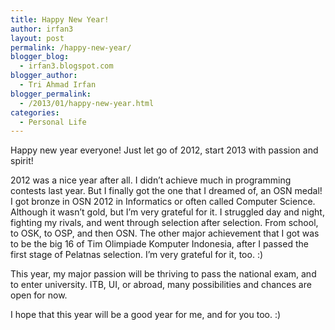 ```yaml
---
title: Happy New Year!
author: irfan3
layout: post
permalink: /happy-new-year/
blogger_blog:
  - irfan3.blogspot.com
blogger_author:
  - Tri Ahmad Irfan
blogger_permalink:
  - /2013/01/happy-new-year.html
categories:
  - Personal Life
---
```

Happy new year everyone! Just let go of 2012, start 2013 with passion and spirit!

2012 was a nice year after all. I didn&#8217;t achieve much in programming contests last year. But I finally got the one that I dreamed of, an OSN medal!  I got bronze in OSN 2012 in Informatics or often called Computer Science. Although it wasn&#8217;t gold, but I&#8217;m very grateful for it. I struggled day and night, fighting my rivals, and went through selection after selection. From school, to OSK, to OSP, and then OSN. The other major achievement that I got was to be the big 16 of Tim Olimpiade Komputer Indonesia, after I passed the first stage of Pelatnas selection. I&#8217;m very grateful for it, too. :)

This year, my major passion will be thriving to pass the national exam, and to enter university. ITB, UI, or abroad, many possibilities and chances are open for now.

I hope that this year will be a good year for me, and for you too. :)